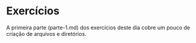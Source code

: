 # Exercícios

A primeira parte (parte-1.md) dos exercícios deste dia cobre um pouco de criação de arquivos e diretórios.